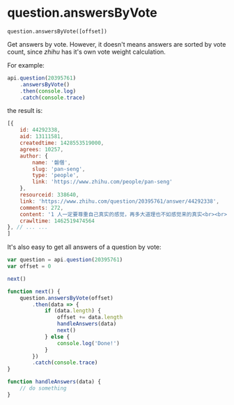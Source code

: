# question.answersByVote

```
question.answersByVote([offset])
```

Get answers by vote. However, it doesn't means answers are sorted by vote count, since *zhihu* has it's own vote weight calculation.

For example:

```javascript
api.question(20395761)
    .answersByVote()
    .then(console.log)
    .catch(console.trace)
```

the result is:

```javascript
[{
    id: 44292338,
    aid: 13111581,
    createdtime: 1428553519000,
    agrees: 10257,
    author: {
        name: '磐僧',
        slug: 'pan-seng',
        type: 'people',
        link: 'https://www.zhihu.com/people/pan-seng'
    },
    resourceid: 338640,
    link: 'https://www.zhihu.com/question/20395761/answer/44292338',
    comments: 272,
    content: '1 人一定要尊重自己真实的感觉，再多大道理也不如感觉来的真实<br><br>不知道大家有没有这种经历，很多时候我们遇到的一些人，他们做事让人觉得都很有道理，但是很多时候就是莫名的让人觉得不舒服。有时候你甚至不明白为什么不舒服。但是如果你有这感觉，时间长了你就会发现你仿佛进入了对方的一种“圈套”，对方不是有意为之，但是确实很让人郁闷，这时候你就明白当时的那种不舒服的感觉是为什么了。对的，感觉不能欺骗人。感觉有时候是不准的，有时候一个情商高的人可以将自己伪装的很好，但更多的时候，我们的直觉和感觉可以告诉我们很多真理，我们无法从逻辑上证明的真理，千万不要忽视感觉。如果一个人大家都说他好，但是你就是认为他不好，千万不要认为自己错了。很可能你真的感觉对了<br>还有一些时候，我们无法理解一些事情，我们总觉得是自己道德不够或者认知不够。很多时候我们都会改变自己的一些“缺点”来迎合一些所谓的普遍的“道德观念”，这也会让自己感觉别扭。不过如果时间久了就会发现，这些观念很多时候是一种洗脑，当初自己才是多么的好，自己已经变得面目全非了，真心后悔啊。所以千万要尊重感觉。<br>传送门：<a href="http://www.zhihu.com/question/29329566/answer/44144979" class="internal">对亲人的生老病死看得很淡，算冷血吗？ - 磐僧的回答</a>  ... ...',
    crawltime: 1462519474564
}, // ... ...
]
```

It's also easy to get all answers of a question by vote:

```javascript
var question = api.question(20395761)
var offset = 0

next()

function next() {
    question.answersByVote(offset)
        .then(data => {
            if (data.length) {
                offset += data.length
                handleAnswers(data)
                next()
            } else {
                console.log('Done!')
            }
        })
        .catch(console.trace)
}

function handleAnswers(data) {
    // do something
}
```
